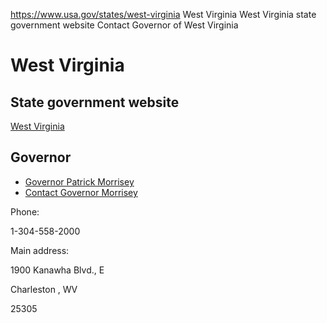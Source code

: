 

https://www.usa.gov/states/west-virginia
West Virginia
West Virginia state government website
Contact Governor of West Virginia

West Virginia
=============

State government website
------------------------

[West Virginia](https://www.wv.gov/Pages/default.aspx)

Governor
--------

* [Governor Patrick Morrisey](https://governor.wv.gov/)
* [Contact Governor Morrisey](https://wv.accessgov.com/governor/Forms/Page/submitcomment-governor/contact-governor/0)

Phone:

1-304-558-2000

Main address:

1900 Kanawha Blvd., E
  

Charleston
,
WV

25305
